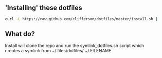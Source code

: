 ## 'Installing' these dotfiles

```bash
curl -L https://raw.github.com/clifferson/dotfiles/master/install.sh | sh
```

## What do?
Install will clone the repo and run the symlink_dotfiles.sh script which
creates a symlink from ~/.files/dotfiles/<FILENAME> ~/.FILENAME
